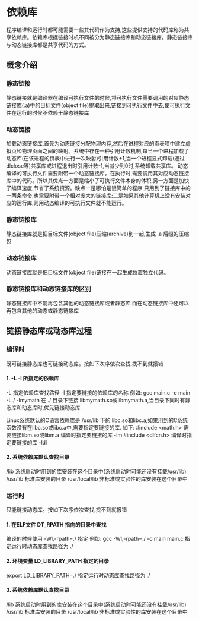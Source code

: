 # 依赖库
程序编译和运行时都可能需要一些其代码作为支持,这些提供支持的代码库称为共享依赖库。依赖库根据链接时机不同被分为静态链接库和动态链接库。静态链接库与动态链接库都是共享代码的方式。

## 概念介绍
### 静态链接  
静态链接就是编译器在编译可执行文件的时候,将可执行文件需要调用的对应静态链接库(.a)中的目标文件(object file)提取出来,链接到可执行文件中去,使可执行文件在运行的时候不依赖于静态链接库

### 动态链接  
加载动态链接库,首先为动态链接分配物理内存,然后在进程对应的页表项中建立虚拟页和物理页面之间的映射。系统中存在一种引用计数机制,每当一个进程加载了动态库(在该进程的页表中进行一次映射)引用计数+1,当一个进程显式卸载(通过dlclose等)共享库或进程退出时引用计数-1,当减少到0时,系统卸载共享库。
动态编译的可执行文件需要附带一个动态链接库。在执行时,需要调用其对应动态链接库中的代码。所以其优点一方面是缩小了可执行文件本身的体积,另一方面是加快了编译速度,节省了系统资源。缺点一是哪怕是很简单的程序,只用到了链接库中的一两条命令,也需要附带一个相对庞大的链接库;二是如果其他计算机上没有安装对应的运行库,则用动态编译的可执行文件就不能运行。


### 静态链接库 
静态链接库就是把目标文件(object file)压缩(archive)到一起,生成 .a 后缀的压缩包

### 动态链接库 
动态链接库就是把目标文件(object file)链接在一起生成位置独立代码。

### 静态链接库和动态链接库的区别  
静态链接库中不能再包含其他的动态链接库或者静态库,而在动态链接库中还可以再包含其他的动态或静态链接库


## 链接静态库或动态库过程
### 编译时
既可链接静态库也可链接动态库。按如下次序依次查找,找不到就报错
#### 1. -L<path> -l<name> 所指定的依赖库
-L  指定依赖库查找路径 
-l  指定要链接的依赖库的名称
例如:
gcc main.c -o main -L./ -lmymath
在 ./ 目录下链接 libmymath.so或libmymath.a,当目录下同时有静态库和动态库时,优先链接动态库.

Linux系统默认的C语言依赖库是 /usr/lib 下的 libc.so和libc.a,如果用到的C系统函数没有在libc.so或libc.a中,需要指定要链接的库.
如下:
#include <math.h>       需要链接libm.so或libm.a  编译时指定要链接的库 -lm
#include <dlfcn.h>      编译时指定要链接的库 -ldl
#### 2. 系统依赖库默认查找目录
/lib                系统启动时用到的库安装在这个目录中(系统启动时可能还没有挂载/usr/lib)
/usr/lib            标准库安装的目录
/usr/local/lib      非标准或实验性的库安装在这个目录中

### 运行时
只能链接动态库。按如下次序依次查找,找不到就报错
#### 1. 在ELF文件 DT_RPATH 指向的目录中查找
编译的时候使用 -Wl,-rpath=./ 指定
例如:
gcc -Wl,-rpath=./ -o main main.c 
指定运行时动态库查找路径为 ./
#### 2. 环境变量 LD_LIBRARY_PATH 指定的目录
export LD_LIBRARY_PATH=./
指定运行时动态库查找路径为 ./
#### 3. 系统依赖库默认查找目录
/lib                系统启动时用到的库安装在这个目录中(系统启动时可能还没有挂载/usr/lib)
/usr/lib            标准库安装的目录
/usr/local/lib      非标准或实验性的库安装在这个目录中
